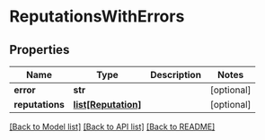 # ReputationsWithErrors

## Properties
Name | Type | Description | Notes
------------ | ------------- | ------------- | -------------
**error** | **str** |  | [optional] 
**reputations** | [**list[Reputation]**](Reputation.md) |  | [optional] 

[[Back to Model list]](README.md#documentation-for-models) [[Back to API list]](README.md#documentation-for-api-endpoints) [[Back to README]](README.md)


